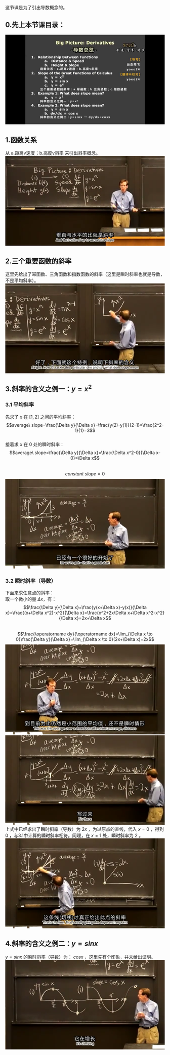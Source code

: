 这节课是为了引出导数概念的。  
## 0.先上本节课目录：  
![](attachments/0导数总览.png)  
  
## 1.函数关系
从 a.距离v速度；b.高度v斜率 来引出斜率概念。
![](attachments/1函数关系.png)  
  
## 2.三个重要函数的斜率
这里先给出了幂函数、三角函数和指数函数的斜率（这里是瞬时斜率也就是导数，不是平均斜率）。
![](attachments/2三个重要函数的斜率.png)  
  
## 3.斜率的含义之例一：$y=x^2$
### 3.1 平均斜率
先求了 $x$ 在 $[1,2]$ 之间的平均斜率：  
$$average\ slope=\frac{\Delta y}{\Delta x}=\frac{y(2)-y(1)}{2-1}=\frac{2^2-1}{1}=3$$  
接着求 $x$ 在 $0$ 处的瞬时斜率：  
$$average\ slope=\frac{\Delta y}{\Delta x}=\frac{\Delta x^2-0}{\Delta x-0}=\Delta x$$  
$$constant \ slope=0$$
![](attachments/3斜率含义例一y=x2%20(3).png)  
### 3.2 瞬时斜率（导数）
下面来求任意点的斜率：  
取一个微小的量 $\Delta x$，有：  
$$\frac{\Delta y}{\Delta x}=\frac{y(x+\Delta x)-y(x)}{\Delta x}=\frac{(x+\Delta x^2)-x^2}{\Delta x}=\frac{x^2+2x\Delta x+\Delta x^2-x^2}{\Delta x}=2x+\Delta x$$  
$$\frac{\operatorname dy}{\operatorname dx}=\lim_{\Delta x \to 0}\frac{\Delta y}{\Delta x}=\lim_{\Delta x \to 0}(2x+\Delta x)=2x$$
![](attachments/3斜率含义例一y=x2%20(4).png)  
![](attachments/3斜率含义例一y=x2%20(5).png)  
上式中已经求出了瞬时斜率（导数）为 $2x$ ，为过原点的直线，代入 $x=0$ ，得到 $0$ ，与3.1中计算的瞬时斜率相符。同理，在 $x=1$ 处，瞬时斜率为 $2$ 。  
![](attachments/3斜率含义例一y=x2%20(6).png)  
  
## 4.斜率的含义之例二：$y=sinx$
$y=sinx$ 的瞬时斜率（导数）为： $cosx$ ，这里先有个印象，并未给出证明。
![](attachments/4斜率含义例二y=sinx%20(2).png)  
